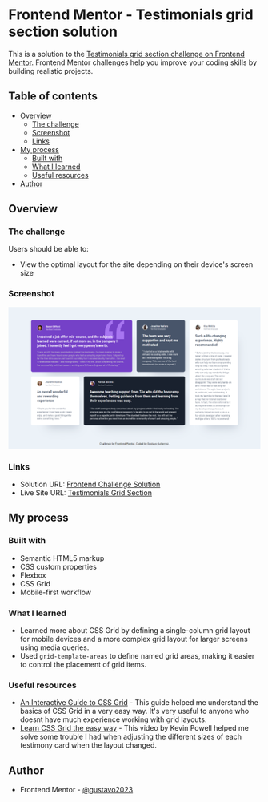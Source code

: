 # Frontend Mentor - Testimonials grid section solution

This is a solution to the [Testimonials grid section challenge on Frontend Mentor](https://www.frontendmentor.io/challenges/testimonials-grid-section-Nnw6J7Un7). Frontend Mentor challenges help you improve your coding skills by building realistic projects.

## Table of contents

- [Overview](#overview)
  - [The challenge](#the-challenge)
  - [Screenshot](#screenshot)
  - [Links](#links)
- [My process](#my-process)
  - [Built with](#built-with)
  - [What I learned](#what-i-learned)
  - [Useful resources](#useful-resources)
- [Author](#author)

## Overview

### The challenge

Users should be able to:

- View the optimal layout for the site depending on their device's screen size

### Screenshot

![Live Site Screencapture](./images/live-site-screencapture.png)

### Links

- Solution URL: [Frontend Challenge Solution](https://www.frontendmentor.io/solutions/responsive-testimonials-grid-section-jl8Ksb8Dpz)
- Live Site URL: [Testimonials Grid Section](https://gustavo2023.github.io/testimonials-grid-section/)

## My process

### Built with

- Semantic HTML5 markup
- CSS custom properties
- Flexbox
- CSS Grid
- Mobile-first workflow

### What I learned

- Learned more about CSS Grid by defining a single-column grid layout for mobile devices and a more complex grid layout for larger screens using media queries.
- Used `grid-template-areas` to define named grid areas, making it easier to control the placement of grid items.

### Useful resources

- [An Interactive Guide to CSS Grid](https://www.joshwcomeau.com/css/interactive-guide-to-grid/) - This guide helped me understand the basics of CSS Grid in a very easy way. It's very useful to anyone who doesnt have much experience working with grid layouts.
- [Learn CSS Grid the easy way](https://www.youtube.com/watch?v=rg7Fvvl3taU&t=743s&ab_channel=KevinPowell) - This video by Kevin Powell helped me solve some trouble I had when adjusting the different sizes of each testimony card when the layout changed.

## Author

- Frontend Mentor - [@gustavo2023](https://www.frontendmentor.io/profile/gustavo2023)
